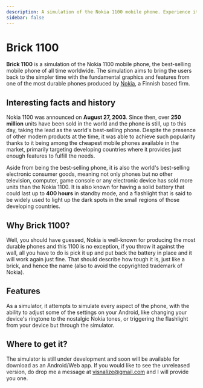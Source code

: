 ```yaml
---
description: A simulation of the Nokia 1100 mobile phone. Experience it on your smartphone/web browser
sidebar: false
---
```


# Brick 1100

<div class="social">
  <comment-count />
  <social-share />
</div>

**Brick 1100** is a simulation of the Nokia 1100 mobile phone, the best-selling mobile phone of all time worldwide. The simulation aims to bring the users back to the simpler time with the fundamental graphics and features from one of the most durable phones produced by [Nokia](https://en.wikipedia.org/wiki/Nokia), a Finnish based firm.

## Interesting facts and history

Nokia 1100 was announced on **August 27, 2003**. Since then, over **250 million** units have been sold in the world and the phone is still, up to this day, taking the lead as the world's best-selling phone. Despite the presence of other modern products at the time, it was able to achieve such popularity thanks to it being among the cheapest mobile phones available in the market, primarily targeting developing countries where it provides just enough features to fulfill the needs.

Aside from being the best-selling phone, it is also the world's best-selling electronic consumer goods, meaning not only phones but no other television, computer, game console or any electronic device has sold more units than the Nokia 1100. It is also known for having a solid battery that could last up to **400 hours** in standby mode, and a flashlight that is said to be widely used to light up the dark spots in the small regions of those developing countries.

## Why Brick 1100?

Well, you should have guessed, Nokia is well-known for producing the most durable phones and this 1100 is no exception, if you throw it against the wall, all you have to do is pick it up and put back the battery in place and it will work again just fine. That should describe how tough it is, just like a brick, and hence the name (also to avoid the copyrighted trademark of Nokia).

## Features

As a simulator, it attempts to simulate every aspect of the phone, with the ability to adjust some of the settings on your Android, like changing your device's ringtone to the nostalgic Nokia tones, or triggering the flashlight from your device but through the simulator.

## Where to get it?

The simulator is still under development and soon will be available for download as an Android/Web app. If you would like to see the unreleased version, do drop me a message at [visnalize@gmail.com](mailto:visnalize@gmail.com) and I will provide you one.

<google-ads />

<comment-section />
